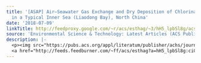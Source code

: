 ```yaml
---
title: '[ASAP] Air–Seawater Gas Exchange and Dry Deposition of Chlorinated Paraffins
  in a Typical Inner Sea (Liaodong Bay), North China'
date: '2018-07-09'
linkTitle: http://feedproxy.google.com/~r/acs/esthag/~3/hH5_lpbSl8g/acs.est.8b01803
source: 'Environmental Science & Technology: Latest Articles (ACS Publications)'
description: |-
  <p><img src="https://pubs.acs.org/appl/literatum/publisher/achs/journals/content/esthag/0/esthag.ahead-of-print/acs.est.8b01803/20180709/images/medium/es-2018-01803e_0006.gif" alt="TOC Graphic"/></p><div><cite>Environmental Science & Technology</cite></div><div>DOI: 10.1021/acs.est.8b01803</div><div class="feedflare">
  <a href="http://feeds.feedburner.com/~ff/acs/esthag?a=hH5_lpbSl8g:ciG7k-WGUIk:yIl2AUoC8zA"><img src="http://feeds.feedburner.com/~ff/acs/esthag?d=yIl2AUoC8zA" border="0"></img></a>
---
```


